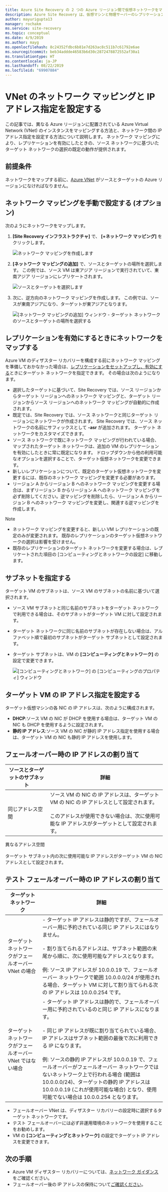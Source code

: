 ```yaml
---
title: Azure Site Recovery の 2 つの Azure リージョン間で仮想ネットワークをマッピングする | Microsoft Docs
description: Azure Site Recovery は、仮想マシンと物理サーバーのレプリケーション、フェールオーバー、回復を調整します。 Azure またはセカンダリ データセンターへのフェールオーバーについて説明します。
author: mayurigupta13
manager: rochakm
ms.service: site-recovery
ms.topic: conceptual
ms.date: 4/9/2019
ms.author: mayg
ms.openlocfilehash: 8c24352fdbc6b81e7d263ac8c511b7c61792e6ae
ms.sourcegitcommit: beb34addde46583b6d30c2872478872552af30a1
ms.translationtype: HT
ms.contentlocale: ja-JP
ms.lasthandoff: 08/22/2019
ms.locfileid: "69907884"
---
```

# <a name="set-up-network-mapping-and-ip-addressing-for-vnets"></a>VNet のネットワーク マッピングと IP アドレス指定を設定する

この記事では、異なる Azure リージョンに配置されている Azure Virtual Network (VNet) のインスタンスをマッピングする方法と、ネットワーク間の IP アドレス指定を設定する方法について説明します。 ネットワーク マッピングにより、レプリケーションを有効にしたときの、ソース ネットワークに基づいたターゲット ネットワークの選択の既定の動作が提供されます。

## <a name="prerequisites"></a>前提条件

ネットワークをマップする前に、[Azure VNet](../virtual-network/virtual-networks-overview.md) がソースとターゲットの Azure リージョンになければなりません。 

## <a name="set-up-network-mapping-manually-optional"></a>ネットワーク マッピングを手動で設定する (オプション)

次のようにネットワークをマップします。

1. **[Site Recovery インフラストラクチャ]** で、 **[+ネットワーク マッピング]** をクリックします。

    ![ ネットワーク マッピングを作成します](./media/site-recovery-network-mapping-azure-to-azure/network-mapping1.png)

3. **[ネットワーク マッピングの追加]** で、ソースとターゲットの場所を選択します。 この例では、ソース VM は東アジア リージョンで実行されていて、東南アジア リージョンにレプリケートされます。

    ![ソースとターゲットを選択します](./media/site-recovery-network-mapping-azure-to-azure/network-mapping2.png)
3. 次に、逆方向のネットワーク マッピングを作成します。 この例では、ソースが東南アジアになり、ターゲットが東アジアとなります。

    ![[ネットワーク マッピングの追加] ウィンドウ - ターゲット ネットワークのソースとターゲットの場所を選択する](./media/site-recovery-network-mapping-azure-to-azure/network-mapping3.png)


## <a name="map-networks-when-you-enable-replication"></a>レプリケーションを有効にするときにネットワークをマップする

Azure VM のディザスター リカバリーを構成する前にネットワーク マッピングを準備しておかなかった場合は、[レプリケーションをセットアップし、有効にする](azure-to-azure-how-to-enable-replication.md)ときにターゲット ネットワークを指定できます。 その場合は次のようになります。

- 選択したターゲットに基づいて、Site Recovery では、ソース リージョンからターゲット リージョンへのネットワーク マッピングと、ターゲット リージョンからソース リージョンへのネットワーク マッピングが自動的に作成されます。
- 既定では、Site Recovery では、ソース ネットワークと同じターゲット リージョンにネットワークが作成されます。 Site Recovery では、ソース ネットワークの名前にサフィックスとして **-asr** が追加されます。 ターゲット ネットワークをカスタマイズできます。
- ソース ネットワークで既にネットワーク マッピングが行われている場合、マップされたターゲット ネットワークは、追加の VM のレプリケーションを有効にしたときに常に既定になります。 ドロップダウンから他の利用可能なオプションを選択することで、ターゲット仮想ネットワークを変更できます。 
- 新しいレプリケーションについて、既定のターゲット仮想ネットワークを変更するには、既存のネットワーク マッピングを変更する必要があります。
- リージョン A からリージョン B へのネットワーク マッピングを変更する場合は、まずリージョン B からリージョン A へのネットワーク マッピングを必ず削除してください。逆マッピングを削除したら、リージョン A からリージョン B へのネットワーク マッピングを変更し、関連する逆マッピングを作成します。

>[!NOTE]
>* ネットワーク マッピングを変更すると、新しい VM レプリケーションの既定のみが変更されます。 既存のレプリケーションのターゲット仮想ネットワークの選択は影響を受けません。 
>* 既存のレプリケーションのターゲット ネットワークを変更する場合は、レプリケートされた項目の [コンピューティングとネットワークの設定] に移動します。

## <a name="specify-a-subnet"></a>サブネットを指定する

ターゲット VM のサブネットは、ソース VM のサブネットの名前に基づいて選択されます。

- ソース VM サブネットと同じ名前のサブネットをターゲット ネットワークで利用できる場合は、そのサブネットがターゲット VM に対して設定されます。
- ターゲット ネットワークに同じ名前のサブネットが存在しない場合は、アルファベット順で最初のサブネットがターゲット サブネットとして設定されます。
- ターゲット サブネットは、VM の **[コンピューティングとネットワーク]** の設定で変更できます。

    ![[コンピューティングとネットワーク] の [コンピューティングのプロパティ] ウィンドウ](./media/site-recovery-network-mapping-azure-to-azure/modify-subnet.png)


## <a name="set-up-ip-addressing-for-target-vms"></a>ターゲット VM の IP アドレス指定を設定する

ターゲット仮想マシンの各 NIC の IP アドレスは、次のように構成されます。

- **DHCP**:ソース VM の NIC が DHCP を使用する場合は、ターゲット VM の NIC も DHCP を使用するように設定されます。
- **静的 IP アドレス**:ソース VM の NIC が静的 IP アドレス指定を使用する場合は、ターゲット VM の NIC も静的 IP アドレスを使用します。


## <a name="ip-address-assignment-during-failover"></a>フェールオーバー時の IP アドレスの割り当て

**ソースとターゲットのサブネット** | **詳細**
--- | ---
同じアドレス空間 | ソース VM の NIC の IP アドレスは、ターゲット VM の NIC の IP アドレスとして設定されます。<br/><br/> このアドレスが使用できない場合は、次に使用可能な IP アドレスがターゲットとして設定されます。

異なるアドレス空間<br/><br/> ターゲット サブネット内の次に使用可能な IP アドレスがターゲット VM の NIC アドレスとして設定されます。



## <a name="ip-address-assignment-during-test-failover"></a>テスト フェールオーバー時の IP アドレスの割り当て

**ターゲット ネットワーク** | **詳細**
--- | ---
ターゲット ネットワークがフェールオーバー VNet の場合 | - ターゲット IP アドレスは静的ですが、フェールオーバー用に予約されている同じ IP アドレスにはなりません。<br/><br/>  - 割り当てられるアドレスは、サブネット範囲の末尾から順に、次に使用可能なアドレスとなります。<br/><br/> 例: ソース IP アドレスが 10.0.0.19 で、フェールオーバー ネットワークで範囲 10.0.0.0/24 が使用される場合、ターゲット VM に対して割り当てられる次の IP アドレスは 10.0.0.254 です。
ターゲット ネットワークがフェールオーバー VNet ではない場合 | - ターゲット IP アドレスは静的で、フェールオーバー用に予約されているのと同じ IP アドレスになります。<br/><br/>  - 同じ IP アドレスが既に割り当てられている場合、IP アドレスはサブネット範囲の最後で次に利用できる IP になります。<br/><br/> 例: ソースの静的 IP アドレスが 10.0.0.19 で、フェールオーバーがフェールオーバー ネットワークではないネットワーク上で行われる場合 (範囲は 10.0.0.0/24)、ターゲットの静的 IP アドレスは 10.0.0.0.19 (これが使用可能な場合) となり、使用可能でない場合は 10.0.0.254 となります。

- フェールオーバー VNet は、ディザスター リカバリーの設定時に選択するターゲット ネットワークです。
- テスト フェールオーバーには必ず非運用環境のネットワークを使用することをお勧めします。
- VM の **[コンピューティングとネットワーク]** の設定でターゲット IP アドレスを変更できます。


## <a name="next-steps"></a>次の手順

- Azure VM ディザスター リカバリーについては、[ネットワーク ガイダンス](site-recovery-azure-to-azure-networking-guidance.md)をご確認ください。
- フェールオーバー後の IP アドレスの保持について[ご確認ください](site-recovery-retain-ip-azure-vm-failover.md)。
